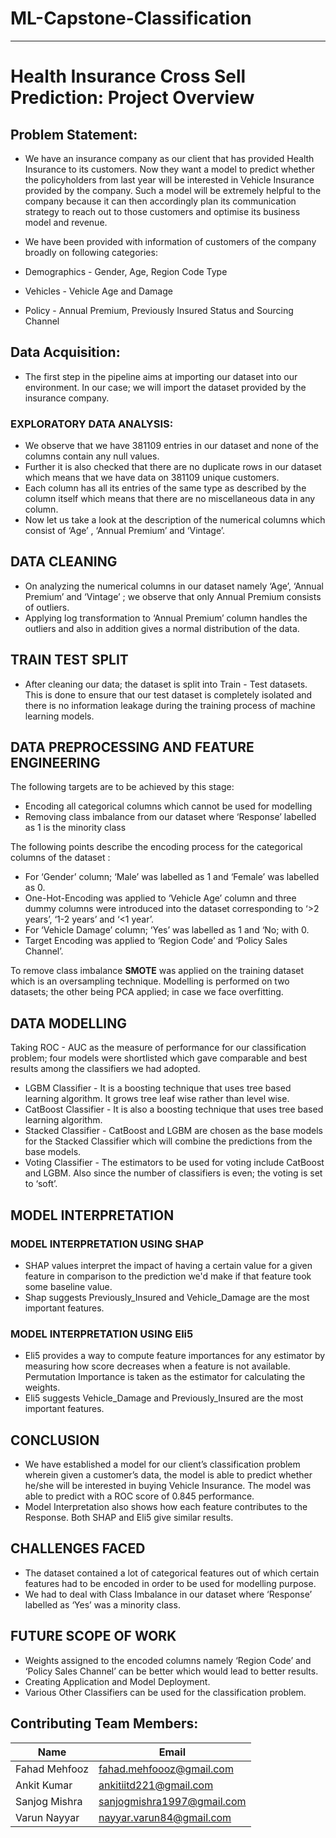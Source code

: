 # ML-Capstone-Classification
_____________________________

# Health Insurance Cross Sell Prediction: Project Overview

## Problem Statement: 

* We have an insurance company as our client that has provided Health Insurance to its customers. Now they want a model to predict whether the policyholders from last year will be interested in Vehicle Insurance provided by the company. Such a model will be extremely helpful to the company because it can then accordingly plan its communication strategy to reach out to those customers and optimise its business model and revenue.
* We have been provided with information of customers of the company broadly on following categories:

* Demographics  -  Gender, Age, Region Code Type
* Vehicles -  Vehicle Age and Damage
* Policy - Annual Premium, Previously Insured Status and Sourcing Channel

## Data Acquisition:
* The first step in the pipeline aims at importing our dataset into our environment. In our case; we will import the dataset provided by the insurance company.

### EXPLORATORY DATA ANALYSIS:

* We observe that we have 381109 entries in our dataset and none of the columns contain any null values.
* Further it is also checked that there are no duplicate rows in our dataset which means that we have data on 381109 unique customers.
* Each column has all its entries of the same type as described by the column itself which means that there are no miscellaneous data in any column.
* Now let us take a look at the description of the numerical columns which consist of ‘Age’ , ‘Annual Premium’ and ‘Vintage’.

##   DATA CLEANING
*  On analyzing the numerical columns in our dataset namely ‘Age’, ‘Annual Premium’ and    ‘Vintage’ ; we observe that only Annual Premium consists of outliers.
* Applying log transformation to ‘Annual Premium’ column handles the outliers and also in addition gives a normal distribution of the data.


## TRAIN TEST SPLIT

* After cleaning our data; the dataset is split into Train - Test datasets. This is done to ensure that our test dataset is completely isolated and there is no information leakage during the training process of  machine learning models.


## DATA PREPROCESSING AND FEATURE ENGINEERING

The following targets are to be achieved by this stage:
* Encoding all categorical columns which cannot be used for modelling
* Removing class imbalance from our dataset where ‘Response’  labelled as 1 is the minority class  


The following points describe the encoding process for the categorical  columns of the dataset :

* For ‘Gender’ column; ‘Male’ was labelled as 1 and ‘Female’ was labelled as 0.
* One-Hot-Encoding was applied to ‘Vehicle Age’ column and three dummy columns were introduced into the dataset corresponding to ‘>2 years’, ‘1-2 years’ and ‘<1 year’.
* For ‘Vehicle Damage’ column; ‘Yes’ was labelled as 1 and ‘No; with 0.
* Target Encoding was applied to ‘Region Code’ and ‘Policy Sales Channel’. 

To remove class imbalance **SMOTE** was applied on the training dataset which is an oversampling technique. 
Modelling is performed on two datasets; the other being PCA applied; in case we face overfitting. 

## DATA MODELLING

Taking ROC - AUC as the measure of performance for our classification problem; four models were shortlisted which gave comparable and best results among the classifiers we had adopted.

* LGBM Classifier - It is a boosting technique that uses tree based learning algorithm. It grows tree leaf wise rather than level wise.
* CatBoost Classifier - It is also a boosting technique that uses tree based learning algorithm.
* Stacked Classifier - CatBoost and LGBM are chosen as the base models for the Stacked Classifier which will combine the predictions from the base models.
* Voting Classifier - The estimators to be used for voting include CatBoost and LGBM. Also since the number of classifiers is even; the voting is set to ‘soft’.

## MODEL INTERPRETATION

### MODEL INTERPRETATION USING SHAP
* SHAP values  interpret the impact of having a certain value for a given feature in comparison to the prediction we'd make if that feature took some baseline value.
* Shap suggests Previously_Insured and Vehicle_Damage are the most important features.

### MODEL INTERPRETATION USING Eli5
* Eli5 provides a way to compute feature importances for any estimator by measuring how score decreases when a feature is not available. Permutation Importance is taken as the estimator for calculating the weights.
* Eli5 suggests Vehicle_Damage and Previously_Insured are the most important features.


## CONCLUSION

* We have established a model for our client’s classification problem wherein given a customer’s data, the model is able to predict whether he/she will be interested in buying Vehicle Insurance. The model was able to predict with a ROC score of 0.845 performance.
* Model Interpretation also shows how each feature contributes to the Response. Both SHAP and Eli5 give similar results.


## CHALLENGES FACED

* The dataset contained a lot of categorical features out of which certain features had to be encoded in order to be used for modelling purpose.
* We had to deal with Class Imbalance in our dataset where ‘Response’ labelled as ‘Yes’ was a minority class.


## FUTURE SCOPE OF WORK


* Weights assigned to the encoded columns namely ‘Region Code’ and ‘Policy Sales Channel’ can be better which would lead to better results.
* Creating Application and Model Deployment.
* Various Other Classifiers can be used for the classification problem.

## Contributing Team Members:

|Name     |  Email   | 
|---------|-----------------|
|Fahad Mehfooz |     fahad.mehfoooz@gmail.com     |
|Ankit Kumar   |    ankitiitd221@gmail.com        |
|Sanjog Mishra|    sanjogmishra1997@gmail.com    |
|Varun Nayyar  |    nayyar.varun84@gmail.com      |

